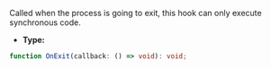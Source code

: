 Called when the process is going to exit, this hook can only execute synchronous code.

- **Type:**

```ts
function OnExit(callback: () => void): void;
```
